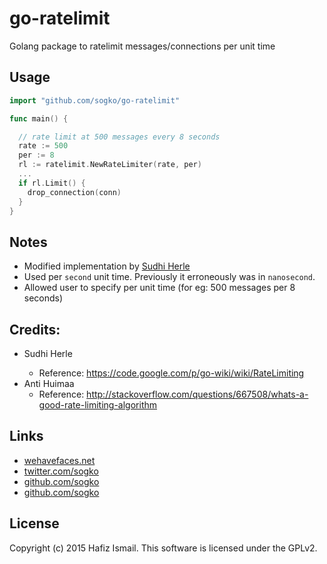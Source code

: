 # go-ratelimit
Golang package to ratelimit messages/connections per unit time

## Usage
```go
import "github.com/sogko/go-ratelimit"

func main() {

  // rate limit at 500 messages every 8 seconds
  rate := 500
  per := 8
  rl := ratelimit.NewRateLimiter(rate, per)
  ...
  if rl.Limit() {
    drop_connection(conn)
  }
}
```

## Notes
- Modified implementation by [Sudhi Herle](https://code.google.com/p/go-wiki/wiki/RateLimiting)
- Used per ```second``` unit time.
  Previously it erroneously was in ```nanosecond```.
- Allowed user to specify per unit time (for eg: 500 messages per 8 seconds)

## Credits:
- Sudhi Herle <sudhi-dot-herle-at-gmail-com>
  - Reference: https://code.google.com/p/go-wiki/wiki/RateLimiting
- Anti Huimaa
  - Reference: http://stackoverflow.com/questions/667508/whats-a-good-rate-limiting-algorithm

## Links
- [wehavefaces.net](http://wehavefaces.net)
- [twitter.com/sogko](http://twitter.com/sogko)
- [github.com/sogko](http://github.com/sogko)
- [github.com/sogko](http://github.com/sogko)

## License
Copyright (c) 2015 Hafiz Ismail. This software is licensed under the GPLv2.
